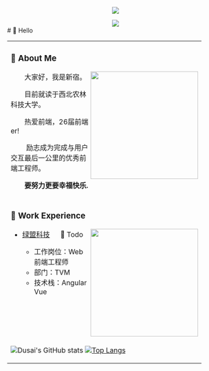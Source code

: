 <div align="center">
  
  <!-- dynamic typing effect 动态打字效果 -->
  <div align="center">
    
  </div>

  <!-- knock code pictures 敲代码的图片 -->
  <img src="https://cdn.jsdelivr.net/gh/sun0225SUN/sun0225SUN/assets/images/coding.gif" /><br>

  <!-- profile logo 个人资料徽标 -->

  <!-- Snake Code Contribution Map 贪吃蛇代码贡献图 -->
  <img src="https://cdn.jsdelivr.net/gh/sun0225SUN/sun0225SUN/profile-snake-contrib/github-contribution-grid-snake-dark.svg" />

</div>
#  🙋 Hello

<table>
<tr><td>

<!-- About me 关于我 -->
### 🤺 About Me
  
<img align="right" width="250" src="https://cdn.jsdelivr.net/gh/sun0225SUN/sun0225SUN/assets/images/hi.gif" />

<p>&emsp;&emsp;大家好，我是新宿。</p>
<p>&emsp;&emsp;目前就读于西北农林科技大学。</p>
<p>&emsp;&emsp;热爱前端，26届前端er!</p>
<p>&emsp;&emsp; 励志成为完成与用户交互最后一公里的优秀前端工程师。</p>
<p><strong>&emsp;&emsp;要努力更要幸福快乐.</strong></p>


</td></tr>

<tr>
<td>
  
### 🏢 Work Experience

<img align="right" width="250" src="https://cdn.jsdelivr.net/gh/sun0225SUN/sun0225SUN/assets/images/hi.gif" />
  
- [绿盟科技](https://120.79.217.107/) &emsp; 📌 Todo
  
  - 工作岗位：Web前端工程师
  - 部门：TVM
  - 技术栈：Angular  Vue



</td>
</tr>

<tr><td>

![Dusai's GitHub stats](https://github-readme-stats.vercel.app/api?username=nnjjjcc&show_icons=true&theme=radical)
[![Top Langs](https://github-readme-stats.vercel.app/api/top-langs/?username=nnjjjcc)](https://github.com/anuraghazra/github-readme-stats)
<br>
<!--
**nnjjjcc/nnjjjcc** is a ✨ _special_ ✨ repository because its `README.md` (this file) appears on your GitHub profile.

Here are some ideas to get you started:

- 🔭 I’m currently working on ...
- 🌱 I’m currently learning ...
- 👯 I’m looking to collaborate on ...
- 🤔 I’m looking for help with ...
- 💬 Ask me about ...
- 📫 How to reach me: ...
- 😄 Pronouns: ...
- ⚡ Fun fact: ...
-->
